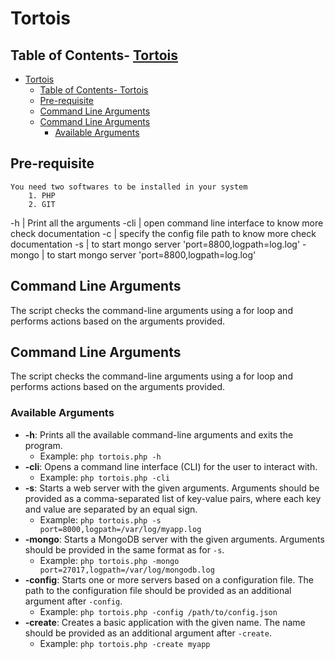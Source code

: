 # Tortois

## Table of Contents- [Tortois](#tortois)
- [Tortois](#tortois)
  - [Table of Contents- Tortois](#table-of-contents--tortois)
  - [Pre-requisite](#pre-requisite)
  - [Command Line Arguments](#command-line-arguments)
  - [Command Line Arguments](#command-line-arguments-1)
    - [Available Arguments](#available-arguments)


## Pre-requisite

    You need two softwares to be installed in your system
        1. PHP
        2. GIT

-h      | Print all the arguments
-cli    | open command line interface to know more check documentation
-c      | specify the config file path to know more check documentation
-s      | to start mongo server 'port=8800,logpath=log.log'
-mongo  | to start mongo server 'port=8800,logpath=log.log'

## Command Line Arguments

The script checks the command-line arguments using a for loop and performs actions based on the arguments provided.

## Command Line Arguments

The script checks the command-line arguments using a for loop and performs actions based on the arguments provided.

### Available Arguments

- **-h**: Prints all the available command-line arguments and exits the program.
  - Example: `php tortois.php -h`
- **-cli**: Opens a command line interface (CLI) for the user to interact with.
  - Example: `php tortois.php -cli`
- **-s**: Starts a web server with the given arguments. Arguments should be provided as a comma-separated list of key-value pairs, where each key and value are separated by an equal sign.
  - Example: `php tortois.php -s port=8000,logpath=/var/log/myapp.log`
- **-mongo**: Starts a MongoDB server with the given arguments. Arguments should be provided in the same format as for `-s`.
  - Example: `php tortois.php -mongo port=27017,logpath=/var/log/mongodb.log`
- **-config**: Starts one or more servers based on a configuration file. The path to the configuration file should be provided as an additional argument after `-config`.
  - Example: `php tortois.php -config /path/to/config.json`
- **-create**: Creates a basic application with the given name. The name should be provided as an additional argument after `-create`.
  - Example: `php tortois.php -create myapp`
